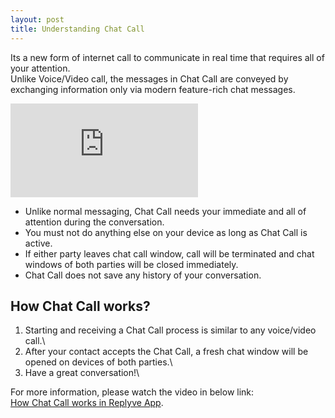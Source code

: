 ```yaml
---
layout: post
title: Understanding Chat Call
---
```

Its a new form of internet call to communicate in real time that requires all of your attention.\
Unlike Voice/Video call, the messages in Chat Call are conveyed by exchanging information only via modern feature-rich chat messages.
<iframe src="https://www.youtube.com/embed/SPFYDU5vOFo" title="YouTube video player" frameborder="0" allow="accelerometer;
      autoplay; clipboard-write; encrypted-media; gyroscope; picture-in-picture" allowfullscreen>
</iframe>

* Unlike normal messaging, Chat Call needs your immediate and all of attention during the conversation.
* You must not do anything else on your device as long as Chat Call is active.
* If either party leaves chat call window, call will be terminated and chat windows of both parties will be closed immediately.
* Chat Call does not save any history of your conversation.


## How Chat Call works?
1) Starting and receiving a Chat Call process is similar to any voice/video call.\
2) After your contact accepts the Chat Call, a fresh chat window will be opened on devices of both parties.\
3) Have a great conversation!\

For more information, please watch the video in below link:\
[How Chat Call works in Replyve App](https://www.youtube.com/watch?v=SPFYDU5vOFo).